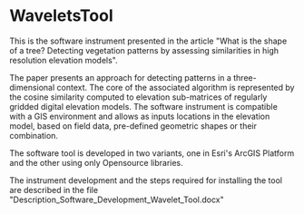 # WaveletsTool
This is the software instrument presented in the article 
"What is the shape of a tree? Detecting vegetation patterns by assessing similarities in high resolution elevation models".

The paper presents an approach for detecting patterns in a three-dimensional context. 
The core of the associated algorithm is represented by the cosine similarity computed 
to elevation sub-matrices of regularly gridded digital elevation models. 
The software instrument is compatible with a GIS environment
and allows as inputs locations in the elevation model, based on field data, pre-defined geometric shapes or their combination. 

The software tool is developed in two variants, one in Esri's ArcGIS Platform and the other using only Opensource libraries. 

The instrument development and the steps required for installing the tool are described in the file "Description_Software_Development_Wavelet_Tool.docx"

